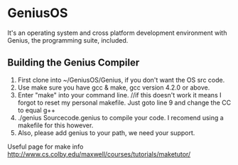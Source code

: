 # GeniusOS
It's an operating system and cross platform development environment with Genius, the programming suite, included.

## Building the Genius Compiler
1. First clone into ~/GeniusOS/Genius, if you don't want the OS src code.
2. Use make sure you have gcc & make, gcc version 4.2.0 or above.
3. Enter "make" into your command line. 
  //if this doesn't work it means I forgot to reset my personal makefile. Just goto line 9 and change the CC to equal g++
4. ./genius Sourcecode.genius to compile your code. I recomend using a makefile for this however.
5. Also, please add genius to your path, we need your support.

Useful page for make info http://www.cs.colby.edu/maxwell/courses/tutorials/maketutor/